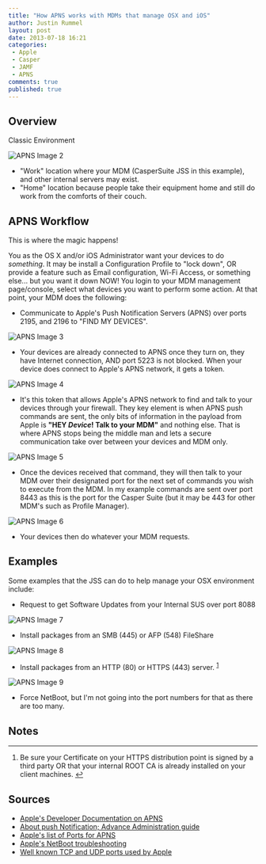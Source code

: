 ```yaml
---
title: "How APNS works with MDMs that manage OSX and iOS"
author: Justin Rummel
layout: post
date: 2013-07-18 16:21
categories: 
 - Apple
 - Casper
 - JAMF
 - APNS
comments: true
published: true
---
```

## Overview

Classic Environment

![APNS Image 2][apns-2]

-	"Work" location where your MDM (CasperSuite JSS in this example), and other internal servers may exist.
-	"Home" location because people take their equipment home and still do work from the comforts of their couch.

## APNS Workflow

This is where the magic happens!

You as the OS X and/or iOS Administrator want your devices to do *something*.  It may be install a Configuration Profile to "lock down", OR provide a feature such as Email configuration, Wi-Fi Access, or something else... but you want it down NOW!  You login to your MDM management page/console, select what devices you want to perform some action.  At that point, your MDM does the following: 

-	Communicate to Apple's Push Notification Servers (APNS) over ports 2195, and 2196 to "FIND MY DEVICES".

![APNS Image 3][apns-3]

-	Your devices are already connected to APNS once they turn on, they have Internet connection, AND port 5223 is not blocked.  When your device does connect to Apple's APNS network, it gets a token.

![APNS Image 4][apns-4]

-	It's this token that allows Apple's APNS network to find and talk to your devices through your firewall. They key element is when APNS push commands are sent, the only bits of information in the payload from Apple is **"HEY *Device*!  Talk to your MDM"** and nothing else.  That is where APNS stops being the middle man and lets a secure communication take over between your devices and MDM only.

![APNS Image 5][apns-5]

-	Once the devices received that command, they will then talk to your MDM over their designated port for the next set of commands you wish to execute from the MDM.  In my example commands are sent over port 8443 as this is the port for the Casper Suite (but it may be 443 for other MDM's such as Profile Manager).

![APNS Image 6][apns-6]

-	Your devices then do whatever your MDM requests.

## Examples

Some examples that the JSS can do to help manage your OSX environment include:

-	Request to get Software Updates from your Internal SUS over port 8088

![APNS Image 7][apns-7]

-	Install packages from an SMB (445) or AFP (548) FileShare

![APNS Image 8][apns-8]

-	Install packages from an HTTP (80) or HTTPS (443) server.&nbsp;<sup id="fnr1-2013-07-18">[1]</sup>

![APNS Image 9][apns-9]

-	Force NetBoot, but I'm not going into the port numbers for that as there are too many.

## Notes

<div class="footnotes">
<hr />
<ol>
	<li id="fn1-2013-07-18">
		<p>Be sure your Certificate on your HTTPS distribution point is signed by a third party OR that your internal ROOT CA is already installed on your client machines.&nbsp;<a href="#fnr1-2013-07-18" class="footnoteBackLink" title="Jump back to footnote 1 in the text.">&#8617;</a></p>
	</li>
</ol>
</div>

## Sources

-	[Apple's Developer Documentation on APNS][APNS]
-	[About push Notification; Advance Administration guide][push]
-	[Apple's list of Ports for APNS][ports]
-	[Apple's NetBoot troubleshooting][netboot]
-	[Well known TCP and UDP ports used by Apple][wellKnown]

[apns-1]: /images/2013/07/18/apns-1_480.png
[apns-2]: /images/2013/07/18/apns-2_480.png
[apns-3]: /images/2013/07/18/apns-3_480.png
[apns-4]: /images/2013/07/18/apns-4_480.png
[apns-5]: /images/2013/07/18/apns-5_480.png
[apns-6]: /images/2013/07/18/apns-6_480.png
[apns-7]: /images/2013/07/18/apns-7_480.png
[apns-8]: /images/2013/07/18/apns-8_480.png
[apns-9]: /images/2013/07/18/apns-9_480.png

[APNS]: http://developer.apple.com/library/mac/#documentation/NetworkingInternet/Conceptual/RemoteNotificationsPG/Chapters/ApplePushService.html#//apple_ref/doc/uid/TP40008194-CH100-SW9 
[push]: https://help.apple.com/advancedserveradmin/mac/10.8/#apdBCCA9A8E-119C-4871-BB33-8C98264D9572 
[ports]: http://support.apple.com/kb/TS4264 
[netboot]: http://support.apple.com/kb/ts3678 
[wellKnown]: http://support.apple.com/kb/TS1629 

[1]: #fn1-2013-07-18
